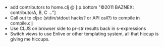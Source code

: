 * add contributors to home.clj @ [:p.bottom "©2011 BAZNEX: contributorA, B, C ..."]
* Call out to cljsc (stdin/stdout hacks? or API call?) to compile in compile.clj
* Use CLJS on browser side to pr-str results back in s-expressions
* Switch views to use Enlive or other templating system, all that hiccup is
  giving me hiccups.
